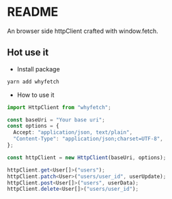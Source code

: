 # README

An browser side httpClient crafted with window.fetch.

## Hot use it

- Install package

```sh
yarn add whyfetch
```

- How to use it

```ts
import HttpClient from "whyfetch";

const baseUri = "Your base uri";
const options = {
  Accept: "application/json, text/plain",
  "Content-Type": "application/json;charset=UTF-8",
};

const httpClient = new HttpClient(baseUri, options);

httpClient.get<User[]>("users");
httpClient.patch<User>("users/user_id", userUpdate);
httpClient.post<User[]>("users", userData);
httpClient.delete<User[]>("users/user_id");
```
